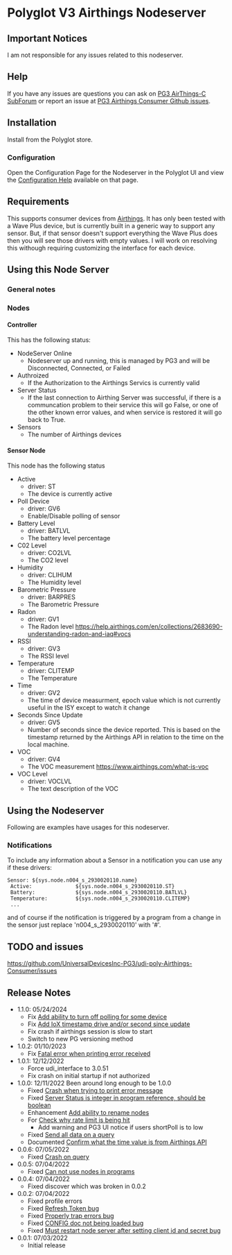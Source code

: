 # Polyglot V3 Airthings Nodeserver

## Important Notices

I am not responsible for any issues related to this nodeserver.

## Help

If you have any issues are questions you can ask on [PG3 AirThings-C SubForum](https://forum.universal-devices.com/forum/385-airthings-c/) or report an issue at [PG3 Airthings Consumer Github issues](https://github.com/UniversalDevicesInc-PG3/udi-poly-Airthings-Consumer/issues).

## Installation

Install from the Polyglot store.

### Configuration

Open the Configuration Page for the Nodeserver in the Polyglot UI and view the [Configuration Help](/CONFIG.md) available on that page.

## Requirements

This supports consumer devices from <a href="https://www.airthings.com/">Airthings</a>.  It has only been tested with a Wave Plus device, but is currently built in a generic way to support any sensor.  But, if that sensor doesn't support everything the Wave Plus does then you will see those drivers with empty values.  I will work on resolving this withough requiring customizing the interface for each device.

## Using this Node Server

### General notes

### Nodes

#### Controller

This has the following status:
- NodeServer Online
  - Nodeserver up and running, this is managed by PG3 and will be Disconnected, Connected, or Failed
- Authroized
  - If the Authorization to the Airthings Servics is currently valid
- Server Status
  - If the last connection to Airthing Server was successful, if there is a communcation problem to their service this will go False, or one of the other known error values, and when service is restored it will go back to True.
- Sensors
  - The number of Airthings devices

#### Sensor Node

This node has the following status

- Active
  - driver: ST
  - The device is currently active
- Poll Device
  - driver: GV6
  - Enable/Disable polling of sensor
- Battery Level
  - driver: BATLVL
  - The battery level percentage
- C02 Level
  - driver: CO2LVL
  - The CO2 level
- Humidity
  - driver: CLIHUM
  - The Humidity level
- Barometric Pressure
  - driver: BARPRES
  - The Barometric Pressure
- Radon
  - driver: GV1
  - The Radon level https://help.airthings.com/en/collections/2683690-understanding-radon-and-iaq#vocs
- RSSI
  - driver: GV3
  - The RSSI level
- Temperature
  - driver: CLITEMP
  - The Temperature
- Time
  - driver: GV2
  - The time of device measurment, epoch value which is not currently useful in the ISY except to watch it change
- Seconds Since Update
  - driver: GV5
  - Number of seconds since the device reported.  This is based on the timestamp returned by the Airthings API in relation to the time on the local machine.
- VOC
  - driver: GV4
  - The VOC measurement https://www.airthings.com/what-is-voc
- VOC Level
  - driver: VOCLVL
  - The text description of the VOC

## Using the Nodeserver

Following are examples have usages for this nodeserver.

### Notifications

To include any information about a Sensor in a notification you can use any if these drivers:
```
Sensor: ${sys.node.n004_s_2930020110.name}
 Active:              ${sys.node.n004_s_2930020110.ST}
 Battery:             ${sys.node.n004_s_2930020110.BATLVL}
 Temperature:         ${sys.node.n004_s_2930020110.CLITEMP}
 ...
```
and of course if the notification is triggered by a program from a change in the sensor just replace 'n004_s_2930020110' with '#'.

## TODO and issues

https://github.com/UniversalDevicesInc-PG3/udi-poly-Airthings-Consumer/issues

## Release Notes
- 1.1.0: 05/24/2024
  - Fix [Add ability to turn off polling for some device](https://github.com/UniversalDevicesInc-PG3/udi-poly-Airthings-Consumer/issues/21)
  - Fix [Add IoX timestamp drive and/or second since update](https://github.com/UniversalDevicesInc-PG3/udi-poly-Airthings-Consumer/issues/20)
  - Fix crash if airthings session is slow to start
  - Switch to new PG versioning method
- 1.0.2: 01/10/2023
  - Fix [Fatal error when printing error received](https://github.com/UniversalDevicesInc-PG3/udi-poly-Airthings-Consumer/issues/17)
- 1.0.1: 12/12/2022
  - Force udi_interface to 3.0.51
  - Fix crash on initial startup if not authorized
- 1.0.0: 12/11/2022
  Been around long enough to be 1.0.0
  - Fixed [Crash when trying to print error message](https://github.com/UniversalDevicesInc-PG3/udi-poly-Airthings-Consumer/issues/15)
  - Fixed [Server Status is integer in program reference, should be boolean](https://github.com/UniversalDevicesInc-PG3/udi-poly-Airthings-Consumer/issues/16)
  - Enhancement [Add ability to rename nodes](https://github.com/UniversalDevicesInc-PG3/udi-poly-Airthings-Consumer/issues/14)
  - For [Check why rate limit is being hit](https://github.com/UniversalDevicesInc-PG3/udi-poly-Airthings-Consumer/issues/13)
    - Add warning and PG3 UI notice if users shortPoll is to low
  - Fixed [Send all data on a query](https://github.com/UniversalDevicesInc-PG3/udi-poly-Airthings-Consumer/issues/12)
  - Documented [Confirm what the time value is from Airthings API](https://github.com/UniversalDevicesInc-PG3/udi-poly-Airthings-Consumer/issues/11)
- 0.0.6: 07/05/2022
  - Fixed [Crash on query](https://github.com/UniversalDevicesInc-PG3/udi-poly-Airthings-Consumer/issues/6)
- 0.0.5: 07/04/2022
  - Fixed [Can not use nodes in programs](https://github.com/UniversalDevicesInc-PG3/udi-poly-Airthings-Consumer/issues/5)
- 0.0.4: 07/04/2022
  - Fixed discover which was broken in 0.0.2
- 0.0.2: 07/04/2022
  - Fixed profile errors
  - Fixed [Refresh Token bug](https://github.com/UniversalDevicesInc-PG3/udi-poly-Airthings-Consumer/issues/4)
  - Fixed [Properly trap errors bug](https://github.com/UniversalDevicesInc-PG3/udi-poly-Airthings-Consumer/issues/3)
  - Fixed [CONFIG doc not being loaded bug](https://github.com/UniversalDevicesInc-PG3/udi-poly-Airthings-Consumer/issues/2)
  - Fixed [Must restart node server after setting client id and secret bug](https://github.com/UniversalDevicesInc-PG3/udi-poly-Airthings-Consumer/issues/1)
- 0.0.1: 07/03/2022
  - Initial release
